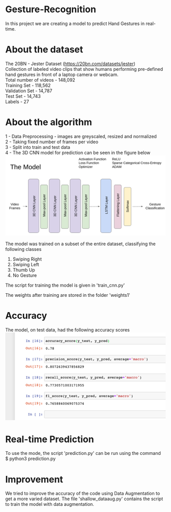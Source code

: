 # Gesture-Recognition

In this project we are creating a model to predict Hand Gestures in real-time.

# About the dataset
The 20BN - Jester Dataset (https://20bn.com/datasets/jester)   
Collection of labeled video clips that show humans performing pre-defined hand gestures in front of a laptop camera or webcam.  
Total number of videos   - 148,092  
Training Set              -  118,562  
Validation Set           - 14,787  
Test Set                  -   14,743  
Labels                   - 27  

# About the algorithm
1 - Data Preprocessing - images are greyscaled, resized and normalized  
2 - Taking fixed number of frames per video  
3 - Split into train and test data  
4 - The 3D CNN model for prediction can be seen in the figure below  
![alt text](https://github.com/aditi-saxena-1206/Gesture-Recognition/blob/main/model.png?raw=true)

The model was trained on a subset of the entire dataset, classifying the following classes
1) Swiping Right   
2) Swiping Left  
3) Thumb Up  
4) No Gesture  

The script for training the model is given in 'train_cnn.py'

The weights after training are stored in the folder 'weights1'

# Accuracy
The model, on test data, had the following accuracy scores
![alt text](https://github.com/aditi-saxena-1206/Gesture-Recognition/blob/main/train_cnn-accuracy.png?raw=true)

# Real-time Prediction
To use the mode, the script 'prediction.py' can be run using the command  
$ python3 prediction.py


# Improvement
We tried to improve the accuracy of the code using Data Augmentation to get a more varied dataset. The file 'shallow_dataaug.py' contains the script to train the model with data augmentation.
